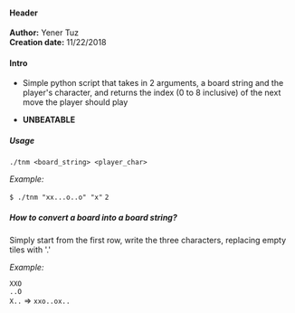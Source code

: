 #### Header

**Author:** Yener Tuz  
**Creation date:** 11/22/2018  

#### Intro

* Simple python script that takes in 2 arguments, a board string and the player's character, and returns the index (0 to 8 inclusive) of the next move the player should play

* **UNBEATABLE**

##### Usage

`./tnm <board_string> <player_char>`

*Example:*

`$ ./tnm "xx...o..o" "x"`
`2`

##### How to convert a board into a board string?

Simply start from the first row, write the three characters, replacing empty tiles with '.' 

_Example:_

`XXO`  
`..O`  
`X..` => `xxo..ox..`
